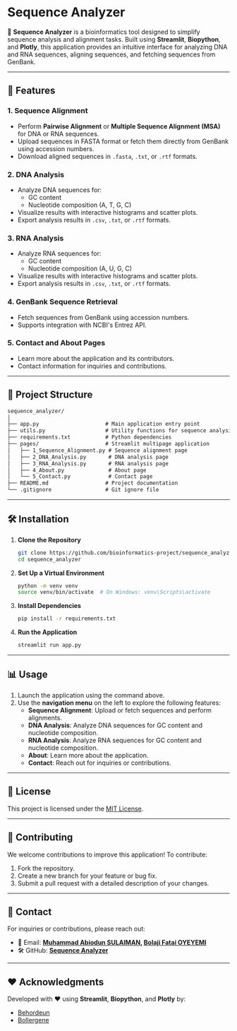 # Sequence Analyzer

🔬 **Sequence Analyzer** is a bioinformatics tool designed to simplify sequence analysis and alignment tasks. Built using **Streamlit**, **Biopython**, and **Plotly**, this application provides an intuitive interface for analyzing DNA and RNA sequences, aligning sequences, and fetching sequences from GenBank.

---

## 🚀 Features

### 1. **Sequence Alignment**

- Perform **Pairwise Alignment** or **Multiple Sequence Alignment (MSA)** for DNA or RNA sequences.
- Upload sequences in FASTA format or fetch them directly from GenBank using accession numbers.
- Download aligned sequences in `.fasta`, `.txt`, or `.rtf` formats.

### 2. **DNA Analysis**

- Analyze DNA sequences for:
  - GC content
  - Nucleotide composition (A, T, G, C)
- Visualize results with interactive histograms and scatter plots.
- Export analysis results in `.csv`, `.txt`, or `.rtf` formats.

### 3. **RNA Analysis**

- Analyze RNA sequences for:
  - GC content
  - Nucleotide composition (A, U, G, C)
- Visualize results with interactive histograms and scatter plots.
- Export analysis results in `.csv`, `.txt`, or `.rtf` formats.

### 4. **GenBank Sequence Retrieval**

- Fetch sequences from GenBank using accession numbers.
- Supports integration with NCBI's Entrez API.

### 5. **Contact and About Pages**

- Learn more about the application and its contributors.
- Contact information for inquiries and contributions.

---

## 📂 Project Structure

```txt
sequence_analyzer/
│
├── app.py                     # Main application entry point
├── utils.py                   # Utility functions for sequence analysis and visualization
├── requirements.txt           # Python dependencies
├── pages/                     # Streamlit multipage application
│   ├── 1_Sequence_Alignment.py # Sequence alignment page
│   ├── 2_DNA_Analysis.py       # DNA analysis page
│   ├── 3_RNA_Analysis.py       # RNA analysis page
│   ├── 4_About.py              # About page
│   └── 5_Contact.py            # Contact page
├── README.md                  # Project documentation
└── .gitignore                 # Git ignore file
```

---

## 🛠️ Installation

1. **Clone the Repository**

   ```bash
   git clone https://github.com/bioinformatics-project/sequence_analyzer.git
   cd sequence_analyzer
   ```

2. **Set Up a Virtual Environment**

   ```bash
   python -m venv venv
   source venv/bin/activate  # On Windows: venv\Scripts\activate
   ```

3. **Install Dependencies**

   ```bash
   pip install -r requirements.txt
   ```

4. **Run the Application**

   ```bash
   streamlit run app.py
   ```

---

## 📊 Usage

1. Launch the application using the command above.
2. Use the **navigation menu** on the left to explore the following features:
   - **Sequence Alignment**: Upload or fetch sequences and perform alignments.
   - **DNA Analysis**: Analyze DNA sequences for GC content and nucleotide composition.
   - **RNA Analysis**: Analyze RNA sequences for GC content and nucleotide composition.
   - **About**: Learn more about the application.
   - **Contact**: Reach out for inquiries or contributions.

---

## 📜 License

This project is licensed under the [MIT License](LICENSE).

---

## 🤝 Contributing

We welcome contributions to improve this application! To contribute:

1. Fork the repository.
2. Create a new branch for your feature or bug fix.
3. Submit a pull request with a detailed description of your changes.

---

## 📧 Contact

For inquiries or contributions, please reach out:

- 📧 Email: **[Muhammad Abiodun SULAIMAN](mailto:abiodun.msulaiman@gmail.com), [Bolaji Fatai OYEYEMI](mailto:bolajioyeyemi@gmail.com)**
- 🛠 GitHub: **[Sequence Analyzer](https://github.com/Behordeun/sequence_analyzer)**

---

## ❤️ Acknowledgments

Developed with ❤️ using **Streamlit**, **Biopython**, and **Plotly** by:

- [Behordeun](https://github.com/Behordeun)
- [Bollergene](https://github.com/bollergene)
